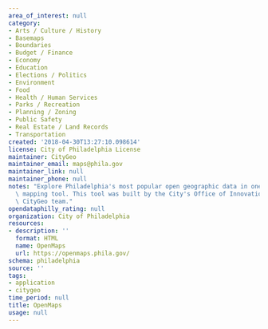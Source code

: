```yaml
---
area_of_interest: null
category:
- Arts / Culture / History
- Basemaps
- Boundaries
- Budget / Finance
- Economy
- Education
- Elections / Politics
- Environment
- Food
- Health / Human Services
- Parks / Recreation
- Planning / Zoning
- Public Safety
- Real Estate / Land Records
- Transportation
created: '2018-04-30T13:27:10.098614'
license: City of Philadelphia License
maintainer: CityGeo
maintainer_email: maps@phila.gov
maintainer_link: null
maintainer_phone: null
notes: "Explore Philadelphia's most popular open geographic data in one easy to use\
  \ mapping tool. This tool was built by the City's Office of Innovation and Technology's\
  \ CityGeo team."
opendataphilly_rating: null
organization: City of Philadelphia
resources:
- description: ''
  format: HTML
  name: OpenMaps
  url: https://openmaps.phila.gov/
schema: philadelphia
source: ''
tags:
- application
- citygeo
time_period: null
title: OpenMaps
usage: null
---
```

